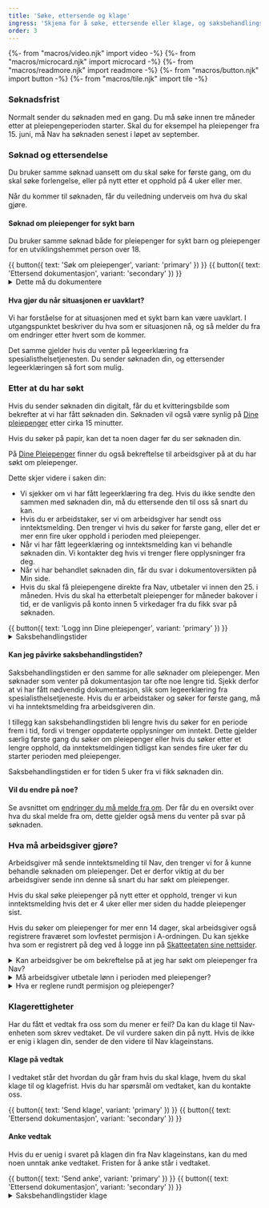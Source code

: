 ```yaml
---
title: 'Søke, ettersende og klage'
ingress: 'Skjema for å søke, ettersende eller klage, og saksbehandlingstider.'
order: 3
---
```


{%- from "macros/video.njk" import video -%}
{%- from "macros/microcard.njk" import microcard -%}
{%- from "macros/readmore.njk" import readmore -%}
{%- from "macros/button.njk" import button -%}
{%- from "macros/tile.njk" import tile -%}

### Søknadsfrist

Normalt sender du søknaden med en gang. Du må søke innen tre måneder etter at pleiepengeperioden starter. Skal du for eksempel ha pleiepenger fra 15. juni, må Nav ha søknaden senest i løpet av september.

### Søknad og ettersendelse

Du bruker samme søknad uansett om du skal søke for første gang, om du skal søke forlengelse, eller på nytt etter et opphold på 4 uker eller mer.

Når du kommer til søknaden, får du veiledning underveis om hva du skal gjøre.

#### Søknad om pleiepenger for sykt barn

Du bruker samme søknad både for pleiepenger for sykt barn og pleiepenger for en utviklingshemmet person over 18.

<div class="flex flex-wrap gap-3">
  {{ button({ text: 'Søk om pleiepenger', variant: 'primary' }) }}
  {{ button({ text: 'Ettersend dokumentasjon', variant: 'secondary' }) }}
</div>

<div class='expander'>
  <details>
    <summary>Dette må du dokumentere</summary>
    {% prose %}{% endprose %}
  </details>
</div>

#### Hva gjør du når situasjonen er uavklart?

Vi har forståelse for at situasjonen med et sykt barn kan være uavklart. I utgangspunktet beskriver du hva som er situasjonen nå, og så melder du fra om endringer etter hvert som de kommer.

Det samme gjelder hvis du venter på legeerklæring fra spesialisthelsetjenesten. Du sender søknaden din, og ettersender legeerklæringen så fort som mulig. 

### Etter at du har søkt

Hvis du sender søknaden din digitalt, får du et kvitteringsbilde som bekrefter at vi har fått søknaden din. Søknaden vil også være synlig på [Dine pleiepenger](#) etter cirka 15 minutter. 

Hvis du søker på papir, kan det ta noen dager før du ser søknaden din. 

På [Dine Pleiepenger](#) finner du også bekreftelse til arbeidsgiver på at du har søkt om pleiepenger. 

Dette skjer videre i saken din: 

* Vi sjekker om vi har fått legeerklæring fra deg. Hvis du ikke sendte den sammen med søknaden din, må du ettersende den til oss så snart du kan.
* Hvis du er arbeidstaker, ser vi om arbeidsgiver har sendt oss inntektsmelding. Den trenger vi hvis du søker for første gang, eller det er mer enn fire uker opphold i perioden med pleiepenger.
* Når vi har fått legeerklæring og inntektsmelding kan vi behandle søknaden din. Vi kontakter deg hvis vi trenger flere opplysninger fra deg.
* Når vi har behandlet søknaden din, får du svar i dokumentoversikten på Min side.
* Hvis du skal få pleiepengene direkte fra Nav, utbetaler vi innen den 25. i måneden. Hvis du skal ha etterbetalt pleiepenger for måneder bakover i tid, er de vanligvis på konto innen 5 virkedager fra du fikk svar på søknaden. 

<div class="flex flex-wrap gap-3">
  {{ button({ text: 'Logg inn Dine pleiepenger', variant: 'primary' }) }}
</div>

<div class='expander'>
  <details>
    <summary>Saksbehandlingstider</summary>
    {% prose %}{% endprose %}
  </details>
</div>

#### Kan jeg påvirke saksbehandlingstiden?

Saksbehandlingstiden er den samme for alle søknader om pleiepenger. Men søknader som venter på dokumentasjon tar ofte noe lengre tid. Sjekk derfor at vi har fått nødvendig dokumentasjon, slik som legeerklæring fra spesialisthelsetjeneste. Hvis du er arbeidstaker og søker for første gang, må vi ha inntektsmelding fra arbeidsgiveren din. 

I tillegg kan saksbehandlingstiden bli lengre hvis du søker for en periode frem i tid, fordi vi trenger oppdaterte opplysninger om inntekt. Dette gjelder særlig første gang du søker om pleiepenger eller hvis du søker etter et lengre opphold, da inntektsmeldingen tidligst kan sendes fire uker før du starter perioden med pleiepenger.

Saksbehandlingstiden er for tiden 5 uker fra vi fikk søknaden din. 

#### Vil du endre på noe? 

Se avsnittet om [endringer du må melde fra om](#). Der får du en oversikt over hva du skal melde fra om, dette gjelder også mens du venter på svar på søknaden. 

### Hva må arbeidsgiver gjøre?

Arbeidsgiver må sende inntektsmelding til Nav, den trenger vi for å kunne behandle søknaden om pleiepenger. Det er derfor viktig at du ber arbeidsgiver sende inn denne så snart du har søkt om pleiepenger.

Hvis du skal søke pleiepenger på nytt etter et opphold, trenger vi kun inntektsmelding hvis det er 4 uker eller mer siden du hadde pleiepenger sist.

Hvis du søker om pleiepenger for mer enn 14 dager, skal arbeidsgiver også registrere fraværet som lovfestet permisjon i A-ordningen. Du kan sjekke hva som er registrert på deg ved å logge inn på [Skatteetaten sine nettsider](#). 

<div class='accordion'>
  <details>
    <summary>Kan arbeidsgiver be om bekreftelse på at jeg har søkt om pleiepenger fra Nav?</summary>
    {% prose %}{% endprose %}
  </details>
  <details>
    <summary>Må arbeidsgiver utbetale lønn i perioden med pleiepenger?</summary>
    {% prose %}{% endprose %}
  </details>
  <details>
    <summary>Hva er reglene rundt permisjon og pleiepenger?</summary>
    {% prose %}{% endprose %}
  </details>
</div>

### Klagerettigheter

Har du fått et vedtak fra oss som du mener er feil? Da kan du klage til Nav-enheten som skrev vedtaket. De vil vurdere saken din på nytt. Hvis de ikke er enig i klagen din, sender de den videre til Nav klageinstans.

#### Klage på vedtak

I vedtaket står det hvordan du går fram hvis du skal klage, hvem du skal klage til og klagefrist. Hvis du har spørsmål om vedtaket, kan du kontakte oss.

<div class="flex flex-wrap gap-3">
  {{ button({ text: 'Send klage', variant: 'primary' }) }}
  {{ button({ text: 'Ettersend dokumentasjon', variant: 'secondary' }) }}
</div>

#### Anke vedtak

Hvis du er uenig i svaret på klagen din fra Nav klageinstans, kan du med noen unntak anke vedtaket. Fristen for å anke står i vedtaket.

<div class="flex flex-wrap gap-3">
  {{ button({ text: 'Send anke', variant: 'primary' }) }}
  {{ button({ text: 'Ettersend dokumentasjon', variant: 'secondary' }) }}
</div>

<div class='expander'>
  <details>
    <summary>Saksbehandlingstider klage</summary>
    {% prose %}{% endprose %}
  </details>
</div>
